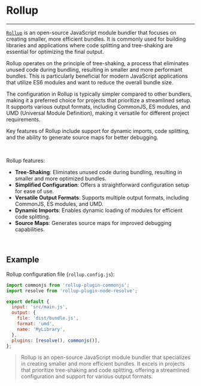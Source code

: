 # Rollup

---

[`Rollup`](https://rollupjs.org/) is an open-source JavaScript module bundler that focuses on creating smaller, more efficient bundles. It is commonly used for building libraries and applications where code splitting and tree-shaking are essential for optimizing the final output.

Rollup operates on the principle of tree-shaking, a process that eliminates unused code during bundling, resulting in smaller and more performant bundles. This is particularly beneficial for modern JavaScript applications that utilize ES6 modules and want to reduce the overall bundle size.

The configuration in Rollup is typically simpler compared to other bundlers, making it a preferred choice for projects that prioritize a streamlined setup. It supports various output formats, including CommonJS, ES modules, and UMD (Universal Module Definition), making it versatile for different project requirements.

Key features of Rollup include support for dynamic imports, code splitting, and the ability to generate source maps for better debugging.

<br/>

Rollup features:

- **Tree-Shaking**: Eliminates unused code during bundling, resulting in smaller and more optimized bundles.
- **Simplified Configuration**: Offers a straightforward configuration setup for ease of use.
- **Versatile Output Formats**: Supports multiple output formats, including CommonJS, ES modules, and UMD.
- **Dynamic Imports**: Enables dynamic loading of modules for efficient code splitting.
- **Source Maps**: Generates source maps for improved debugging capabilities.

<br/>

## Example

Rollup configuration file (`rollup.config.js`):

```javascript
import commonjs from 'rollup-plugin-commonjs';
import resolve from 'rollup-plugin-node-resolve';

export default {
  input: 'src/main.js',
  output: {
    file: 'dist/bundle.js',
    format: 'umd',
    name: 'MyLibrary',
  },
  plugins: [resolve(), commonjs()],
};
```


> Rollup is an open-source JavaScript module bundler that specializes in creating smaller and more efficient bundles. It excels in projects that prioritize tree-shaking and code splitting, offering a streamlined configuration and support for various output formats.
